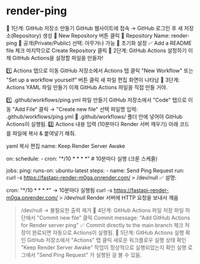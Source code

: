 # render-ping

📌 1단계: GitHub 저장소 만들기
GitHub 웹사이트에 접속 → GitHub
로그인 후 새 저장소(Repository) 생성
🔹 New Repository 버튼 클릭
🔹 Repository Name: render-ping
🔹 공개(Private/Public) 선택: 아무거나 가능
🔹 초기화 설정
✅ Add a README file 체크
마지막으로 Create Repository 클릭
📌 2단계: GitHub Actions 설정하기
이제 GitHub Actions을 설정할 파일을 만들자!

1️⃣ Actions 탭으로 이동
GitHub 저장소에서 Actions 탭 클릭
"New Workflow" 또는 "Set up a workflow yourself" 버튼 클릭
새 파일 편집 화면이 나타남
📌 3단계: Actions YAML 파일 만들기
이제 GitHub Actions 파일을 직접 만들 거야.

1️⃣ .github/workflows/ping.yml 파일 만들기
GitHub 저장소에서 "Code" 탭으로 이동
"Add File" 클릭 → "Create new file" 선택
파일명 입력: .github/workflows/ping.yml
📌 .github/workflows/ 폴더 안에 넣어야 GitHub Actions이 실행됨.
2️⃣ Actions 내용 입력 (10분마다 Render 서버 깨우기)
아래 코드를 파일에 복사 & 붙여넣기 해줘.

yaml
복사
편집
name: Keep Render Server Awake

on:
  schedule:
    - cron: "*/10 * * * *"  # 10분마다 실행 (크론 스케줄)

jobs:
  ping:
    runs-on: ubuntu-latest
    steps:
      - name: Send Ping Request
        run: curl -s https://fastapi-render-m0ga.onrender.com/ > /dev/null
✅ 설명:

cron: "*/10 * * * *" → 10분마다 실행됨
curl -s https://fastapi-render-m0ga.onrender.com/ > /dev/null
Render 서버에 HTTP 요청을 보내서 깨움
> /dev/null → 불필요한 출력 제거
📌 4단계: GitHub Actions 파일 저장
파일 하단에서 "Commit new file" 클릭
Commit message: "Add GitHub Actions for Render server ping"
✅ Commit directly to the main branch 체크
저장이 완료되면 자동으로 Actions이 실행됨.
📌 5단계: GitHub Actions 실행 확인
GitHub 저장소에서 "Actions" 탭 클릭
새로운 워크플로우 실행 상태 확인
"Keep Render Server Awake" 작업이 정상적으로 실행되었는지 확인
실행 로그에서 "Send Ping Request" 가 실행된 걸 볼 수 있음.
